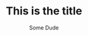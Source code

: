 ---
title: This is the title
description: This is my description of a thing
image: '../image/location/thing.png'
imageAlt: "Cat's with feathers"
author: Some Dude
---
